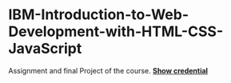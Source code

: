 # IBM-Introduction-to-Web-Development-with-HTML-CSS-JavaScript
Assignment and final Project of the course.
<a href="https://www.coursera.org/account/accomplishments/certificate/NKCMXPXP9Q3A" ><strong>Show credential </strong></a>
